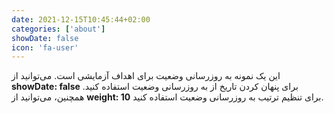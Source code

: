 ```yaml
---
date: 2021-12-15T10:45:44+02:00
categories: ['about']
showDate: false
icon: 'fa-user'
---
```

این یک نمونه به روزرسانی وضعیت برای اهداف آزمایشی است.
می‌توانید از **showDate: false** برای پنهان کردن تاریخ از به روزرسانی وضعیت استفاده کنید. همچنین، می‌توانید از **weight: 10** برای تنظیم ترتیب به روزرسانی وضعیت استفاده کنید.
